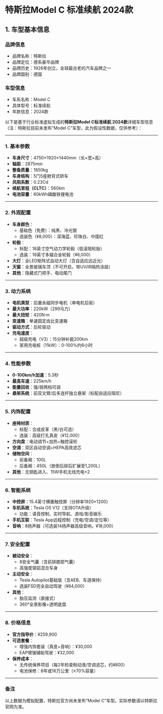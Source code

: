 
# 特斯拉Model C 标准续航 2024款
## 1. 车型基本信息
### 品牌信息
- 品牌名称：特斯拉
- 品牌定位：德系豪华品牌
- 品牌历史：1926年创立，全球最古老的汽车品牌之一
- 品牌国别：德国

### 车型信息
- 车系名称：Model C
- 具体型号：标准续航
- 年款信息：2024款

以下是基于行业标准虚拟生成的**特斯拉Model C标准续航 2024款**详细车型信息（注：特斯拉目前未发布“Model C”车型，此为假设性数据，仅供参考）：

---

### **1. 基本参数**  
- **车身尺寸**：4750×1920×1440mm（长×宽×高）  
- **轴距**：2875mm  
- **整备质量**：1850kg  
- **车身结构**：5门5座掀背式轿车  
- **风阻系数**：0.23Cd  
- **续航里程（CLTC）**：560km  
- **电池容量**：60kWh磷酸铁锂电池  

---

### **2. 外观配置**  
- **车身颜色**：  
  - 基础色（免费）：纯黑、冷光银  
  - 选装色（¥8,000）：深海蓝、珍珠白、中国红  
- **轮毂**：  
  - 标配：18英寸空气动力学轮毂（低滚阻轮胎）  
  - 选装：19英寸多辐合金轮毂（¥6,000）  
- **大灯**：全LED矩阵式自动大灯（含自适应远近光）  
- **天窗**：全景玻璃车顶（不可开启，带UV/IR隔热涂层）  
- **其他**：隐藏式门把手、电动尾门  

---

### **3. 动力系统**  
- **电机类型**：后置永磁同步电机（单电机后驱）  
- **最大功率**：220kW（299马力）  
- **最大扭矩**：420N·m  
- **变速箱**：单速固定齿比变速箱  
- **驱动方式**：后轮驱动  
- **充电速度**：  
  - 超级充电（V3）：15分钟补能200km  
  - 家用充电桩（11kW）：0-100%约6小时  

---

### **4. 性能参数**  
- **0-100km/h加速**：5.3秒  
- **最高车速**：225km/h  
- **能量回收**：强/弱两档可调  
- **悬架系统**：前双叉臂/后多连杆独立悬架（标配自适应阻尼）  

---

### **5. 内饰配置**  
- **座椅材质**：  
  - 标配：合成皮革（黑/白可选）  
  - 选装：高级打孔真皮（¥12,000）  
- **方向盘**：电动调节+加热+触控滚轮  
- **空调**：双区自动空调+HEPA高效滤芯  
- **储物空间**：  
  - 前备厢：100L  
  - 后备厢：450L（放倒后排后扩展至1,200L）  
- **其他**：无钥匙进入、15W手机无线充电×2  

---

### **6. 智能系统**  
- **中控屏**：15.4英寸横置触控屏（分辨率1920×1200）  
- **车机系统**：Tesla OS V12（支持OTA升级）  
  - 功能：语音控制、实时导航、游戏/影音娱乐  
- **手机互联**：Tesla App远程控制（充电/空调/定位等）  
- **音响**：8扬声器（可选装14扬声器高级音响，¥18,000）  

---

### **7. 安全配置**  
- **被动安全**：  
  - 8安全气囊（含前排膝部气囊）  
  - 高强度钢铝混合车身  
- **主动安全**：  
  - Tesla Autopilot基础版（含AEB、车道保持）  
  - 选装FSD完全自动驾驶（¥64,000）  
- **其他**：  
  - 胎压监测（直接式）  
  - 360°全景影像+透明底盘  

---

### **8. 价格信息**  
- **官方指导价**：¥259,900  
- **可选套餐**：  
  - 增强内饰套装（真皮+音响）：¥30,000  
  - EAP增强辅助驾驶：¥32,000  
- **保养成本**：  
  - 无传统保养项目（每2年检查制动液/空调滤芯，约¥800）  
  - 电池保修：8年或16万公里（≥70%容量）  

---

### **备注**  
以上数据为模拟配置，特斯拉官方尚未发布“Model C”车型。实际参数请以特斯拉官网为准。
